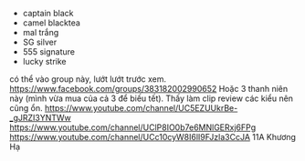 - captain black
- camel blacktea
- mal trắng
- SG silver
- 555 signature
- lucky strike

có thể vào group này, lướt lướt trước xem.
https://www.facebook.com/groups/383182002990652
Hoặc 3 thanh niên này (mình vừa mua của cả 3 để biếu tết). Thấy làm clip review các kiểu nên cũng ổn.
https://www.youtube.com/channel/UC5EZUUkrBe-_gJRZI3YNTWw
https://www.youtube.com/channel/UClP8IO0b7e6MNlGERxj6FPg
https://www.youtube.com/channel/UCc10cyW8I6lI9FJzla3CcJA
11A Khương Hạ
